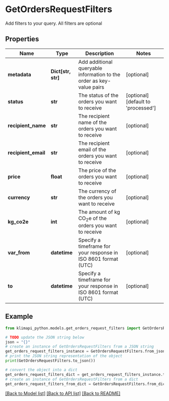 # GetOrdersRequestFilters

Add filters to your query. All filters are optional

## Properties

Name | Type | Description | Notes
------------ | ------------- | ------------- | -------------
**metadata** | **Dict[str, str]** | Add additional queryable information to the order as key-value pairs | [optional] 
**status** | **str** | The status of the orders you want to receive | [optional] [default to 'processed']
**recipient_name** | **str** | The recipient name of the orders you want to receive | [optional] 
**recipient_email** | **str** | The recipient email of the orders you want to receive | [optional] 
**price** | **float** | The price of the orders you want to receive | [optional] 
**currency** | **str** | The currency of the orders you want to receive | [optional] 
**kg_co2e** | **int** | The amount of kg CO<sub>2</sub>e of the orders you want to receive | [optional] 
**var_from** | **datetime** | Specify a timeframe for your response in ISO 8601 format (UTC) | [optional] 
**to** | **datetime** | Specify a timeframe for your response in ISO 8601 format (UTC) | [optional] 

## Example

```python
from klimapi_python.models.get_orders_request_filters import GetOrdersRequestFilters

# TODO update the JSON string below
json = "{}"
# create an instance of GetOrdersRequestFilters from a JSON string
get_orders_request_filters_instance = GetOrdersRequestFilters.from_json(json)
# print the JSON string representation of the object
print(GetOrdersRequestFilters.to_json())

# convert the object into a dict
get_orders_request_filters_dict = get_orders_request_filters_instance.to_dict()
# create an instance of GetOrdersRequestFilters from a dict
get_orders_request_filters_from_dict = GetOrdersRequestFilters.from_dict(get_orders_request_filters_dict)
```
[[Back to Model list]](../README.md#documentation-for-models) [[Back to API list]](../README.md#documentation-for-api-endpoints) [[Back to README]](../README.md)


